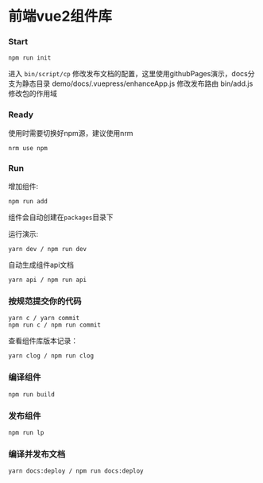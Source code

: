 
# 前端vue2组件库

### Start
```
npm run init
```
进入 `bin/script/cp` 修改发布文档的配置，这里使用githubPages演示，docs分支为静态目录
demo/docs/.vuepress/enhanceApp.js 修改发布路由
bin/add.js 修改包的作用域

### Ready

使用时需要切换好npm源，建议使用nrm

```
nrm use npm
```

### Run

增加组件:

```
npm run add
```

组件会自动创建在`packages`目录下

运行演示: 
```
yarn dev / npm run dev
```

自动生成组件api文档
```
yarn api / npm run api
```

### 按规范提交你的代码

```
yarn c / yarn commit
npm run c / npm run commit
```
查看组件库版本记录：
```
yarn clog / npm run clog
```

### 编译组件

```npm run build```

### 发布组件

```npm run lp```

### 编译并发布文档

```yarn docs:deploy / npm run docs:deploy```
